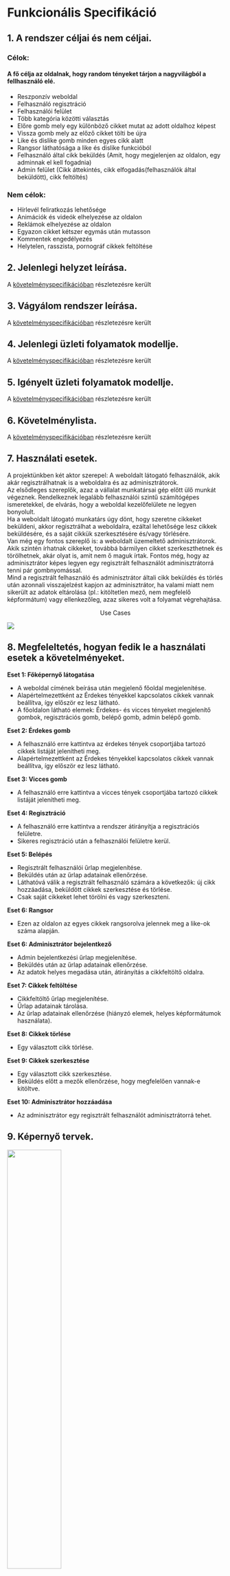 # Funkcionális Specifikáció

## 1. A rendszer céljai és nem céljai. 
### Célok:
#### A fő célja az oldalnak, hogy random tényeket tárjon a nagyvilágból a fellhasználó elé.
- Reszponzív weboldal 
- Felhasználó regisztráció
- Felhasználói felület
- Több kategória közötti választás 
- Előre gomb mely egy különböző cikket mutat az adott oldalhoz képest
- Vissza gomb mely az előző cikket tölti be újra
- Like és dislike gomb minden egyes cikk alatt
- Rangsor láthatósága a like és dislike funkcióból
- Felhasználó által cikk beküldés (Amit, hogy megjelenjen az oldalon, egy adminnak el kell fogadnia)
- Admin felület (Cikk áttekintés, cikk elfogadás(felhasználók által beküldött), cikk feltöltés)


### Nem célok:
- Hírlevél feliratkozás lehetősége
- Animációk és videók elhelyezése az oldalon
- Reklámok elhelyezése az oldalon
- Egyazon cikket kétszer egymás után mutasson
- Kommentek engedélyezés
- Helytelen, rasszista, pornográf cikkek feltöltése

## 2. Jelenlegi helyzet leírása.
A [követelményspecifikációban](https://github.com/gilaattila95/SZFM_2020_10_Pointers_BigProject/blob/master/requirement_specification.md) 
részletezésre került

## 3. Vágyálom rendszer leírása.
A [követelményspecifikációban](https://github.com/gilaattila95/SZFM_2020_10_Pointers_BigProject/blob/master/requirement_specification.md) 
részletezésre került

## 4. Jelenlegi üzleti folyamatok modellje.
A [követelményspecifikációban](https://github.com/gilaattila95/SZFM_2020_10_Pointers_BigProject/blob/master/requirement_specification.md) 
részletezésre került

## 5. Igényelt üzleti folyamatok modellje.
A [követelményspecifikációban](https://github.com/gilaattila95/SZFM_2020_10_Pointers_BigProject/blob/master/requirement_specification.md) 
részletezésre került

## 6. Követelménylista.
A [követelményspecifikációban](https://github.com/gilaattila95/SZFM_2020_10_Pointers_BigProject/blob/master/requirement_specification.md) 
részletezésre került

## 7. Használati esetek.
A projektünkben két aktor szerepel: A weboldalt látogató felhasználók, akik akár regisztrálhatnak is a weboldalra és az adminisztrátorok.<br>
Az elsődleges szereplők, azaz a vállalat munkatársai gép előtt ülő munkát végeznek. Rendelkeznek legalább felhasználói szintű számítógépes ismeretekkel, de elvárás, hogy a weboldal kezelőfelülete ne legyen bonyolult.<br>
Ha a weboldalt látogató munkatárs úgy dönt, hogy szeretne cikkeket beküldeni, akkor regisztrálhat a weboldalra, ezáltal lehetősége lesz cikkek beküldésére, és a saját cikkük szerkesztésére és/vagy törlésére.<br>
Van még egy fontos szereplő is: a weboldalt üzemeltető adminisztrátorok. Akik szintén írhatnak cikkeket, továbbá bármilyen cikket szerkeszthetnek és törölhetnek, akár olyat is, amit nem ő maguk írtak. Fontos még, hogy az adminisztrátor képes legyen egy regisztrált felhasználót adminisztrátorrá tenni pár gombnyomással.<br>
Mind a regisztrált felhasználó és adminisztrátor általi cikk beküldés és törlés után azonnali visszajelzést kapjon az adminisztrátor, ha valami miatt nem sikerült az adatok eltárolása (pl.: kitöltetlen mező, nem megfelelő képformátum) vagy ellenkezőleg, azaz sikeres volt a folyamat végrehajtása.<br>
<p align="center">Use Cases</p>
<img src="https://github.com/gilaattila95/SZFM_2020_10_Pointers_BigProject/blob/main/docs/images/use_cases.png">

## 8. Megfeleltetés, hogyan fedik le a használati esetek a követelményeket.

<b>Eset 1: Főképernyő látogatása</b>

- A weboldal címének beírása után megjelenő főoldal megjelenítése.
- Alapértelmezettként az Érdekes tényekkel kapcsolatos cikkek vannak beállítva, így először ez lesz látható.
- A főoldalon látható elemek: Érdekes- és vicces tényeket megjelenítő gombok, regisztrációs gomb, belépő gomb, admin belépő gomb.

<b>Eset 2: Érdekes gomb</b>

- A felhasználó erre kattintva az érdekes tények csoportjába tartozó cikkek listáját jelenítheti meg.
- Alapértelmezettként az Érdekes tényekkel kapcsolatos cikkek vannak beállítva, így először ez lesz látható.

<b>Eset 3: Vicces gomb</b>

- A felhasználó erre kattintva a vicces tények csoportjába tartozó cikkek listáját jelenítheti meg.

<b>Eset 4: Regisztráció</b>

- A felhasználó erre kattintva a rendszer átirányítja a regisztrációs felületre.
- Sikeres regisztráció után a felhasználói felületre kerül.

<b>Eset 5: Belépés</b>

- Regisztrált felhasználói űrlap megjelenítése.
- Beküldés után az űrlap adatainak ellenőrzése.
- Láthatóvá válik a regisztrált felhasználó számára a következők: új cikk hozzáadása, beküldött cikkek szerkesztése és törlése.
- Csak saját cikkeket lehet törölni és vagy szerkeszteni.

<b>Eset 6: Rangsor</b>

- Ezen az oldalon az egyes cikkek rangsorolva jelennek meg a like-ok száma alapján.

<b>Eset 6: Adminisztrátor bejelentkező</b>

- Admin bejelentkezési űrlap megjelenítése.
- Beküldés után az űrlap adatainak ellenőrzése.
- Az adatok helyes megadása után, átirányítás a cikkfeltöltő oldalra.

<b>Eset 7: Cikkek feltöltése</b>

- Cikkfeltöltő űrlap megjelenítése.
- Űrlap adatainak tárolása.
- Az űrlap adatainak ellenőrzése (hiányzó elemek, helyes képformátumok használata).

<b>Eset 8: Cikkek törlése</b>

- Egy választott cikk törlése.

<b>Eset 9: Cikkek szerkesztése</b>

- Egy választott cikk szerkesztése.
- Beküldés előtt a mezők ellenőrzése, hogy megfelelően vannak-e kitöltve.

<b>Eset 10: Adminisztrátor hozzáadása</b>

- Az adminisztrátor egy regisztrált felhasználót adminisztrátorrá tehet.


## 9. Képernyő tervek.

<img src="https://github.com/gilaattila95/SZFM_2020_10_Pointers_BigProject/blob/main/docs/images/Kepernyoterv%201.png" width="50%" height="50%">
<img src="https://github.com/gilaattila95/SZFM_2020_10_Pointers_BigProject/blob/main/docs/images/Kepernyoterv%202.png" width="50%" height="50%">
<img src="https://github.com/gilaattila95/SZFM_2020_10_Pointers_BigProject/blob/main/docs/images/Kepernyoterv%203.png" width="50%" height="50%">
<img src="https://github.com/gilaattila95/SZFM_2020_10_Pointers_BigProject/blob/main/docs/images/Kepernyoterv%204.png" width="50%" height="50%">

## 10. Forgatókönyvek.

Amikor a felhasználó felkeresi a weboldalt, a kezdőképernyőn találja magát. Ebben az esetben máris egy érdekes cikket lát,
hiszen ez az alapértelmezés. A fenti menüsor segítségével navigálhat a további menüpontok között.

- Minden cikk alatt helyet kapott egy like és egy dislike gomb is, hogy a felhasználók ilyen formában ki tudják nyilvánítani
az adott cikkel kapcsolatos (nem)tetszésüket.

- Szintén helyet kapott minden cikk alatt a szerző feltüntetése is.

- Az "Érdekes" gombra kattintva az Érdekes cikkek gyűjteményét látja majd a felhasználó.

- A "Viccesek" gombra kattintva a vicces cikkek gyűjteményét látja majd a felhasználó.

- A "Cikk beküldése" gombra kattintva ha a felhasználó ha saját cikket szeretne beküldeni, alapvetően kétféle kimenet lehet:
    -  az admin szemrevételezi a beküldendő cikket
és úgy dönt, hogy megfelel a kritériumoknak és kikerül az oldalra 
    - vagy ellenkező esetben meg is tagadhatja annak megjelenítését
az oldalon.

- A "Regisztráció" gombra kattintva a felhasználó regisztrálni tud az oldalra.

- A "Belépés" gombra kattintva a felhasználó be tud jelentkezni az oldalra.

- Az "Admin belépése" gomb megnyomását követően a megfelelő felhasználónév-jelszó párost követően már adminként vagyunk bejelentkezve. Ilyenkor a fenti menüsorban 8 új
menüpont jelenik meg. 
    - Az "Összes cikk" gombra kattintva az adminisztrátori főképernyőre juthatunk, itt kategória szerint listázhatjuk a cikkeket. 
    - A "Beküldött cikkek" a dolgozók által beküldött cikkjavaslatokat tartalmazzák.
    - A "Cikkek törlése" gombra kattintva az adminisztrátor törölhet oda nem illő cikkeket. 
    - A "Cikkek szerkesztése" gombra kattintva az adminisztrátor szerkesztheti a már feltöltött cikkeket.
    - Az "Adminisztrátor hozzáadás" gombra kattintva az adminisztrátor más felhasználókat adminná tehet.
    - A "Regisztrált felhasználók" gombra kattintva listázhatja a regisztrált felhasználókat.

Értelemszerűen ebből a menüpontból van lehetőségünk 
    - saját magunk által új cikket is hozzáadnunk az "Új cikk hozzáadása" gombbal, 
    - míg az utolsó menüpont az "Admin kilépés" a felületről való kilépésre szolgál.

## 11. Funkció – követelmény megfeleltetés.

<b>Követelményspecifikáció - K01: </b>

A követelményspecifikációban követelményként megadott reszponzív design feltétele teljesülni fog, ugyanis a front-end
Bootstrap keretrendszerrel kerül majd megvalósításra.

<b>Követelményspecifikáció - K02: </b>

A letisztult, egyszerű felület evidens, manapság a modern weblapoknál ez alapelvárás.
Ezzel teljes mértékben tisztában is vagyunk, természetesen törekedni fogunk ezen követelmény
kielégítésére. A képernyő terveken látható is az erre irányuló törekvés.

<b>Követelményspecifikáció - K03: </b>

Egy egyszerű és könnyen kezelhető, gyakorlatilag eltéveszthetetlen regisztrációs felület kerül majd létrehozásra a 
munkatársak számára. Csak az alapadatok megadására (mint többek között a felhasználónévre) lesz szükség majd.

<b>Követelményspecifikáció - K04: </b>

A regisztrált munkatársak belépésére szolgáló, egyértelmű felület is el fog készülni.

<b>Követelményspecifikáció - K05: </b>

Fontosnak tartjuk, hogy a dolgozók által beküldött cikkek esetében a beküldő személye minden esetben látható legyen. 
A regisztációkor megadott nickname kerül majd ilyenkor megjelenítésre.

<b>Követelményspecifikáció - K06: </b>

Fontosnak tartjuk a cikkek rangsorolását, hogy látható legyen, mik az aktuális népszerű cikkek. Ezért kategóriánként 
a rangsorolást is véghez fogjuk vinni.

<b>Követelményspecifikáció - K07: </b>

Jelen dokumentum több pontos is részletezi az adminisztrátori belépőfelületet, képernyőterveken is megfigyelhető.
A végleges weboldalon is helyet fog kapni. Szintén egyértelmű lesz, felépítésében hasonlítani fog a munkatársak számára 
szolgáló belépőfelületre.

<b>Követelményspecifikáció - K08: </b>

A cikkek MySQL-ben történő tárolása lehetőséget ad majd azok könnyű manipulálására, kezelésére. Ebből következik, hogy az adatbázisba történő új cikkek hozzáadása a mai napig egyik legnépszerűbb adatbázis-kezelővel, a MySQL-lel könnyen kivitelezhető lesz majd.

<b>Követelményspecifikáció - K09: </b>

Alapkövetelménynek tartjuk, hogy a felkerült cikkek módosíthatók, igény szerint törölhetők legyenek az oldalról és az 
adatbázisból egyaránt. Weboldalunk ezt a szempontot figyelembe véve készül majd.

<b>Követelményspecifikáció - K10: </b>

Az adminisztrátor számára elérhető funkciók rejtve maradnak majd az admin funkciókkal nem rendelkező felhasználók
számára. Ugyanakkor a weboldalon lesz egy opció, miszerint egy adminisztrátornak minden egyes regisztrált felhasználó 
esetében lehetősége lesz azt szintén adminisztrátorrá tenni.

<b>Követelményspecifikáció - K11: </b>

A megfelelő gombra kattintás után a cikkek téma szerinti listázása is megvalósításra kerül.

<b>Követelményspecifikáció - K12: </b>

A weblapunk a követelményspecifikációkban meghatározott technológiákkal megvalósítva a böngészőfüggetlenségi 
követelménynek is maradéktalanul eleget tesz majd, ugyanúgy fog megjelenni az összes asztali böngészőben egyaránt.

<b>Követelményspecifikáció - K13: </b>

A modern alkalmazások és weboldalak kihagyhatatlan, nem mellesleg szemkímélő elemét, a Dark mode-ot a kezdetektől fogva
elérhetővé tesszük a felhasználók számára.

## 12. Fogalomszótár.

- [MySQL](https://en.wikipedia.org/wiki/MySQL)
- [HTML](https://hu.wikipedia.org/wiki/HTML)
- [CSS](https://hu.wikipedia.org/wiki/Cascading_Style_Sheets)
- [PHP]( https://en.wikipedia.org/wiki/PHP)
- [Reszponzív design](https://en.wikipedia.org/wiki/Responsive_web_design)
- [Front-end](https://en.wikipedia.org/wiki/Front-end_web_development)
- [Boostrap](https://en.wikipedia.org/wiki/Bootstrap_(front-end_framework))
- [Böngészőfüggetlenség](https://en.wikipedia.org/wiki/Cross-browser_compatibility)
- [Dark mode]( https://en.wikipedia.org/wiki/Light-on-dark_color_scheme)